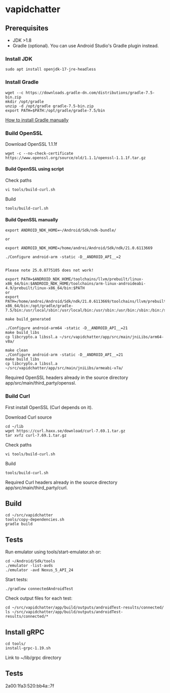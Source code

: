 # vapidchatter

## Prerequisites

- JDK >1.8
- Gradle (optional). You can use Android Studio's Gradle plugin instead.

### Install JDK
```
sudo apt install openjdk-17-jre-headless
```

### Install Gradle
```
wget --c https://downloads.gradle-dn.com/distributions/gradle-7.5-bin.zip
mkdir /opt/gradle
unzip -d /opt/gradle gradle-7.5-bin.zip
export PATH=$PATH:/opt/gradle/gradle-7.5/bin
```

[How to install Gradle manually](https://gradle.org/install/)


### Build OpenSSL

Download OpenSSL 1.1.1f
```
wget -c --no-check-certificate https://www.openssl.org/source/old/1.1.1/openssl-1.1.1f.tar.gz
```

#### Build OpenSSL using script

Check paths
```
vi tools/build-curl.sh
```

Build

```
tools/build-curl.sh
```

#### Build OpenSSL manually

```
export ANDROID_NDK_HOME=~/Android/Sdk/ndk-bundle/

or

export ANDROID_NDK_HOME=/home/andrei/Android/Sdk/ndk/21.0.6113669

./Configure android-arm -static -D__ANDROID_API__=2


Please note 25.0.8775105 does not work!

export PATH=$ANDROID_NDK_HOME/toolchains/llvm/prebuilt/linux-x86_64/bin:$ANDROID_NDK_HOME/toolchains/arm-linux-androideabi-4.9/prebuilt/linux-x86_64/bin:$PATH
or
export PATH=/home/andrei/Android/Sdk/ndk/21.0.6113669/toolchains/llvm/prebuilt/linux-x86_64/bin:/opt/gradle/gradle-7.5/bin:/usr/local/sbin:/usr/local/bin:/usr/sbin:/usr/bin:/sbin:/bin:/snap/bin

make build_generated

./Configure android-arm64 -static -D__ANDROID_API__=21
make build_libs
cp libcrypto.a libssl.a ~/src/vapidchatter/app/src/main/jniLibs/arm64-v8a/

make clean
./Configure android-arm -static -D__ANDROID_API__=21
make build_libs
cp libcrypto.a libssl.a ~/src/vapidchatter/app/src/main/jniLibs/armeabi-v7a/
```

Required OpenSSL headers already in the source directory app/src/main/third_party/openssl.

### Build Curl

First install OpenSSL (Curl depends on it).

Download Curl source
```
cd ~/lib
wget https://curl.haxx.se/download/curl-7.69.1.tar.gz
tar xvfz curl-7.69.1.tar.gz
```

Check paths
```
vi tools/build-curl.sh
```

Build

```
tools/build-curl.sh
```

Required Curl headers already in the source directory app/src/main/third_party/curl.


## Build

```
cd ~/src/vapidchatter
tools/copy-dependencies.sh
gradle build
```

## Tests

Run emulator using tools/start-emulator.sh or:
```
cd ~/Android/Sdk/tools
./emulator -list-avds
./emulator -avd Nexus_5_API_24
```

Start tests:
```
./gradlew connectedAndroidTest
```

Check output files for each test:
```
cd ~/src/vapidchatter/app/build/outputs/androidTest-results/connected/
ls ~/src/vapidchatter/app/build/outputs/androidTest-results/connected/*
```


## Install gRPC

``` 
cd tools/
install-grpc-1.19.sh
```
Link to ~/lib/grpc directory

## Tests

2a00:1fa3:520:bb4a::7f
